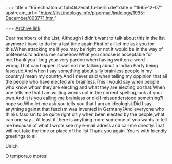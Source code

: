 +++
title = "65 echnaton at fub46.zedat.fu-berlin.de"
date = "1995-12-07"
upstream_url = "https://list.indology.info/pipermail/indology/1995-December/003771.html"

+++
[Archive link](https://list.indology.info/pipermail/indology/1995-December/003771.html)

Dear members of the List,
Although I didn't want to talk about this in the list anymore I have to do
for a last time again.First of all let me ask you for this.When attacking
me if you may be right or not it would be in the way of politeness to
adress me somehow.What you choose is acceptable for me.Thank you
I beg your very pardon when having written a word wrong.That can happen.It
was not me talking about a Indian Party being fascistic.And when I say
something about silly brainless people in my country,I mean my country.And
I never said when telling my oppinion that all the people who have elected
are brainless.This I would say when people who know whom they are electing
and what they are electing do that.When one tells me that I am writing
words not in the correct spelling,look at your own.And it is you calling me
brainless or did I missunderstood something?I hope so.Who,let me ask you
tells you that I am an ideologist.Did I say anything against that fascism
was invented in Germany?And everyone who thinks fascism to be quite right
only when been elected by the people,what can one say...
At least if there is anything more someone of you wants to tell me because
of what I wrote,see my e-mail adress and call me directly.That will not
take the time or place of the list.Thank you again.
Yours with friendly greetings to all

Ulrich

O tempora,o mores!








